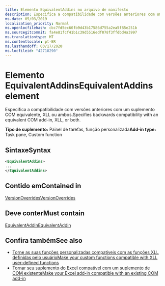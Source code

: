 ```yaml
---
title: Elemento EquivalentAddins no arquivo de manifesto
description: Especifica a compatibilidade com versões anteriores com um suplemento COM equivalente, XLL ou ambos.
ms.date: 05/03/2019
localization_priority: Normal
ms.openlocfilehash: cbc7fd5ec60fb9d43b17586d755a2ea5f85e251b
ms.sourcegitcommit: fa4e81fcf41b1c39d5516edf078f3ffdbd4a3997
ms.translationtype: MT
ms.contentlocale: pt-BR
ms.lasthandoff: 03/17/2020
ms.locfileid: "42718290"
---
```

# <a name="equivalentaddins-element"></a><span data-ttu-id="70c92-103">Elemento EquivalentAddins</span><span class="sxs-lookup"><span data-stu-id="70c92-103">EquivalentAddins element</span></span>

<span data-ttu-id="70c92-104">Especifica a compatibilidade com versões anteriores com um suplemento COM equivalente, XLL ou ambos.</span><span class="sxs-lookup"><span data-stu-id="70c92-104">Specifies backwards compatibility with an equivalent COM add-in, XLL, or both.</span></span>

<span data-ttu-id="70c92-105">**Tipo de suplemento:** Painel de tarefas, função personalizada</span><span class="sxs-lookup"><span data-stu-id="70c92-105">**Add-in type:** Task pane, Custom function</span></span>

## <a name="syntax"></a><span data-ttu-id="70c92-106">Sintaxe</span><span class="sxs-lookup"><span data-stu-id="70c92-106">Syntax</span></span>

```XML
<EquivalentAddins>
...  
</EquivalentAddins>  
```

## <a name="contained-in"></a><span data-ttu-id="70c92-107">Contido em</span><span class="sxs-lookup"><span data-stu-id="70c92-107">Contained in</span></span>

[<span data-ttu-id="70c92-108">VersionOverrides</span><span class="sxs-lookup"><span data-stu-id="70c92-108">VersionOverrides</span></span>](versionoverrides.md)

## <a name="must-contain"></a><span data-ttu-id="70c92-109">Deve conter</span><span class="sxs-lookup"><span data-stu-id="70c92-109">Must contain</span></span>

[<span data-ttu-id="70c92-110">EquivalentAddin</span><span class="sxs-lookup"><span data-stu-id="70c92-110">EquivalentAddin</span></span>](equivalentaddin.md)

## <a name="see-also"></a><span data-ttu-id="70c92-111">Confira também</span><span class="sxs-lookup"><span data-stu-id="70c92-111">See also</span></span>

- [<span data-ttu-id="70c92-112">Torne as suas funções personalizadas compatíveis com as funções XLL definidas pelo usuário</span><span class="sxs-lookup"><span data-stu-id="70c92-112">Make your custom functions compatible with XLL user-defined functions</span></span>](../../excel/make-custom-functions-compatible-with-xll-udf.md)
- [<span data-ttu-id="70c92-113">Tornar seu suplemento do Excel compatível com um suplemento de COM existente</span><span class="sxs-lookup"><span data-stu-id="70c92-113">Make your Excel add-in compatible with an existing COM add-in</span></span>](../../develop/make-office-add-in-compatible-with-existing-com-add-in.md)